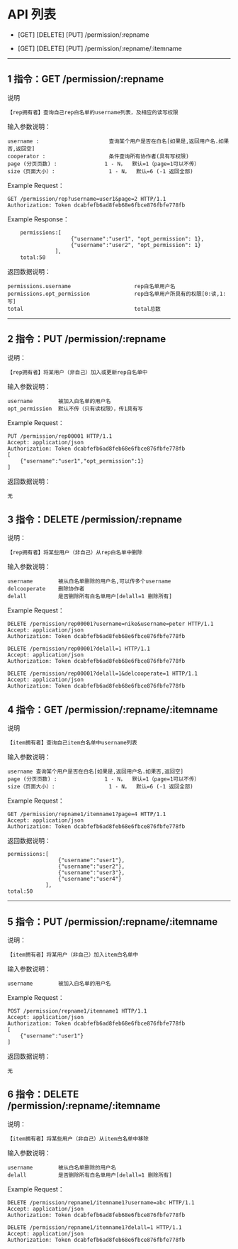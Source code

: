 # API 列表
	
	
- [GET] [DELETE] [PUT] /permission/:repname

- [GET] [DELETE] [PUT] /permission/:repname/:itemname

	
----------

##  1 指令：GET /permission/:repname

说明

	【rep拥有者】查询自己rep白名单的username列表，及相应的读写权限

输入参数说明：
	
	username :                      查询某个用户是否在白名[如果是,返回用户名.如果否,返回空]
	cooperator :                    条件查询所有协作者(具有写权限)
    page (分页页数) : 				1 - N，  默认=1（page=1可以不传）
    size（页面大小）: 				1 - N，  默认=6 (-1 返回全部)
    
Example Request：

	GET /permission/rep?username=user1&page=2 HTTP/1.1 
	Authorization: Token dcabfefb6ad8feb68e6fbce876fbfe778fb

Example Response：
	
	    permissions:[
		                {"username":"user1", "opt_permission": 1},	
		                {"username":"user2", "opt_permission": 1}
	               ],
	    total:50             

返回数据说明：

	permissions.username					rep白名单用户名
	permissions.opt_permission				rep白名单用户所具有的权限[0:读,1:写]
	total                                   total总数

----------

## 2 指令：PUT /permission/:repname
	
说明：
	
	【rep拥有者】将某用户（非自己）加入或更新rep白名单中

输入参数说明：

	username 		被加入白名单的用户名
	opt_permission	默认不传（只有读权限），传1具有写
	
Example Request：

	PUT /permission/rep00001 HTTP/1.1 
	Accept: application/json
	Authorization: Token dcabfefb6ad8feb68e6fbce876fbfe778fb
	[
		{"username":"user1","opt_permission":1}
	]

返回数据说明：
	
	无
		
## 3 指令：DELETE /permission/:repname
	
说明：
	
	【rep拥有者】将某些用户（非自己）从rep白名单中删除

输入参数说明：

	username 		被从白名单删除的用户名,可以传多个username
	delcooperate    删除协作者
	delall          是否删除所有白名单用户[delall=1 删除所有]
   
Example Request：

	DELETE /permission/rep00001?username=nike&username=peter HTTP/1.1 
	Accept: application/json
	Authorization: Token dcabfefb6ad8feb68e6fbce876fbfe778fb
	
	DELETE /permission/rep00001?delall=1 HTTP/1.1 
    Accept: application/json
    Authorization: Token dcabfefb6ad8feb68e6fbce876fbfe778fb

    DELETE /permission/rep00001?delall=1&delcooperate=1 HTTP/1.1
    Accept: application/json
    Authorization: Token dcabfefb6ad8feb68e6fbce876fbfe778fb
	
## 4 指令：GET /permission/:repname/:itemname

说明

	【item拥有者】查询自己item白名单中username列表

输入参数说明：
	
	username 查询某个用户是否在白名[如果是,返回用户名.如果否,返回空]
    page (分页页数) : 				1 - N，  默认=1（page=1可以不传）
    size（页面大小）: 				1 - N，  默认=6 (-1 返回全部)

Example Request：

	GET /permission/repname1/itemname1?page=4 HTTP/1.1 
	Accept: application/json
	Authorization: Token dcabfefb6ad8feb68e6fbce876fbfe778fb

返回数据说明：
    
	permissions:[
    		        {"username":"user1"},	
    		        {"username":"user2"},
    		        {"username":"user3"},	
                    {"username":"user4"}
    	        ],
    total:50             
	
----------

## 5 指令：PUT /permission/:repname/:itemname
	
说明：
	
	【item拥有者】将某用户（非自己）加入item白名单中

输入参数说明：

	username 		被加入白名单的用户名
	
Example Request：

	POST /permission/repname1/itemname1 HTTP/1.1 
	Accept: application/json
	Authorization: Token dcabfefb6ad8feb68e6fbce876fbfe778fb
	[
	    {"username":"user1"}
	]

返回数据说明：
	
	无

## 6 指令：DELETE /permission/:repname/:itemname
	
说明：
	
	【item拥有者】将某些用户（非自己）从item白名单中移除

输入参数说明：

	username 		被从白名单删除的用户名
	delall          是否删除所有白名单用户[delall=1 删除所有]
   
Example Request：

	DELETE /permission/repname1/itemname1?username=abc HTTP/1.1 
	Accept: application/json
	Authorization: Token dcabfefb6ad8feb68e6fbce876fbfe778fb
    
    DELETE /permission/repname1/itemname1?delall=1 HTTP/1.1 
    Accept: application/json
    Authorization: Token dcabfefb6ad8feb68e6fbce876fbfe778fb